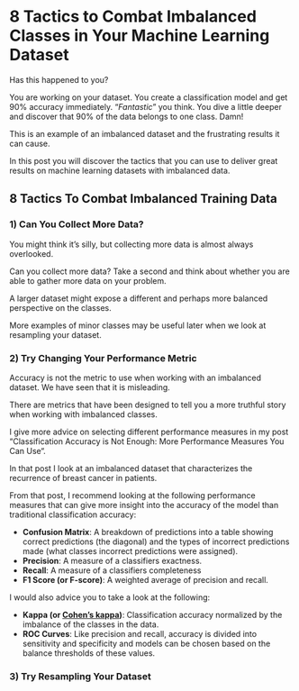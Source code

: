 # 8 Tactics to Combat Imbalanced Classes in Your Machine Learning Dataset

Has this happened to you?

You are working on your dataset. You create a classification model and get 90% accuracy immediately. “*Fantastic*” you think. You dive a little deeper and discover that 90% of the data belongs to one class. Damn!

This is an example of an imbalanced dataset and the frustrating results it can cause.

In this post you will discover the tactics that you can use to deliver great results on machine learning datasets with imbalanced data.

## 8 Tactics To Combat Imbalanced Training Data

### 1) Can You Collect More Data?

You might think it’s silly, but collecting more data is almost always overlooked.

Can you collect more data? Take a second and think about whether you are able to gather more data on your problem.

A larger dataset might expose a different and perhaps more balanced perspective on the classes.

More examples of minor classes may be useful later when we look at resampling your dataset.

### 2) Try Changing Your Performance Metric

Accuracy is not the metric to use when working with an imbalanced dataset. We have seen that it is misleading.

There are metrics that have been designed to tell you a more truthful story when working with imbalanced classes.

I give more advice on selecting different performance measures in my post “Classification Accuracy is Not Enough: More Performance Measures You Can Use“.

In that post I look at an imbalanced dataset that characterizes the recurrence of breast cancer in patients.

From that post, I recommend looking at the following performance measures that can give more insight into the accuracy of the model than traditional classification accuracy:

- **Confusion Matrix**: A breakdown of predictions into a table showing correct predictions (the diagonal) and the types of incorrect predictions made (what classes incorrect predictions were assigned).
- **Precision**: A measure of a classifiers exactness.
- **Recall**: A measure of a classifiers completeness
- **F1 Score (or F-score)**: A weighted average of precision and recall.

I would also advice you to take a look at the following:

- **Kappa (or <a href="https://en.wikipedia.org/wiki/Cohen%27s_kappa">Cohen’s kappa</a>)**: Classification accuracy normalized by the imbalance of the classes in the data.
- **ROC Curves**: Like precision and recall, accuracy is divided into sensitivity and specificity and models can be chosen based on the balance thresholds of these values.

### 3) Try Resampling Your Dataset

